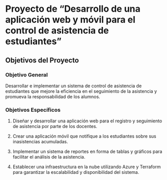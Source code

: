 # Proyecto de “Desarrollo de una aplicación web y móvil para el control de asistencia de estudiantes”

## Objetivos del Proyecto

### Objetivo General

Desarrollar e implementar un sistema de control de asistencia de estudiantes que mejore la eficiencia en el seguimiento de la asistencia y promueva la responsabilidad de los alumnos.

### Objetivos Específicos

1. Diseñar y desarrollar una aplicación web para el registro y seguimiento de asistencia por parte de los docentes.

2. Crear una aplicación móvil que notifique a los estudiantes sobre sus inasistencias acumuladas.

3. Implementar un sistema de reportes en forma de tablas y gráficos para facilitar el análisis de la asistencia.

4. Establecer una infraestructura en la nube utilizando Azure y Terraform para garantizar la escalabilidad y disponibilidad del sistema.
